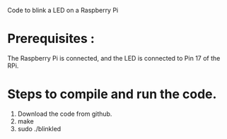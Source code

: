 Code to blink a LED on a Raspberry Pi

Prerequisites :
==============
 The Raspberry Pi is connected, and the LED is connected to Pin 17 of the RPi.

Steps to compile and run the code.
=================================
1. Download the code from github.
2. make
3. sudo ./blinkled

